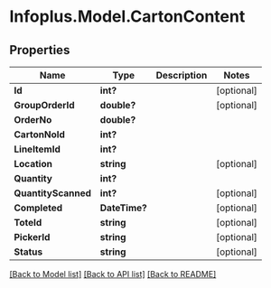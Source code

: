 # Infoplus.Model.CartonContent
## Properties

Name | Type | Description | Notes
------------ | ------------- | ------------- | -------------
**Id** | **int?** |  | [optional] 
**GroupOrderId** | **double?** |  | [optional] 
**OrderNo** | **double?** |  | 
**CartonNoId** | **int?** |  | 
**LineItemId** | **int?** |  | 
**Location** | **string** |  | [optional] 
**Quantity** | **int?** |  | 
**QuantityScanned** | **int?** |  | [optional] 
**Completed** | **DateTime?** |  | [optional] 
**ToteId** | **string** |  | [optional] 
**PickerId** | **string** |  | [optional] 
**Status** | **string** |  | [optional] 

[[Back to Model list]](../README.md#documentation-for-models) [[Back to API list]](../README.md#documentation-for-api-endpoints) [[Back to README]](../README.md)

